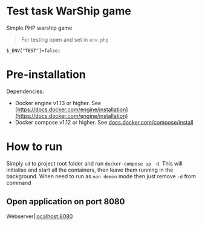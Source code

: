 Test task WarShip game
==================================

Simple PHP warship game

>For testing open and set in `env.php` 
```
$_ENV["TEST"]=false;
```

# Pre-installation #

Dependencies:

  * Docker engine v1.13 or higher. See [https://docs.docker.com/engine/installation](https://docs.docker.com/engine/installation)
  * Docker compose v1.12 or higher. See [docs.docker.com/compose/install](https://docs.docker.com/compose/install/)
 
# How to run #

Simply `cd` to project root folder and run `docker-compose up -d`. 
This will initialise and start all the containers, then leave them running in the background.
When need to run as `non demon` mode then just remove `-d` from command

## Open application on port 8080 ##

Webserver|[localhost:8080](http://localhost:8080)

